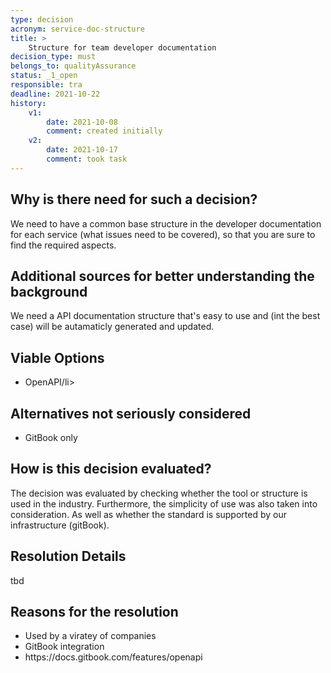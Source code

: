 ```yaml
---
type: decision
acronym: service-doc-structure
title: >
    Structure for team developer documentation
decision_type: must
belongs_to: qualityAssurance
status: _1_open
responsible: tra
deadline: 2021-10-22
history:
    v1:
        date: 2021-10-08
        comment: created initially 
    v2: 
        date: 2021-10-17
        comment: took task    
---
```


## Why is there need for such a decision?

We need to have a common base structure in the developer documentation for each service (what issues need to be 
covered), so that you are sure to find the required aspects. 

## Additional sources for better understanding the background

We need a API documentation structure that's easy to use and (int the best case) will be autamaticly generated and updated.

## Viable Options

<ul>
<li>OpenAPI/li>
</ul>


## Alternatives not seriously considered

<ul>
<li>GitBook only</li>
</ul>


## How is this decision evaluated?
The decision was evaluated by checking whether the tool or structure is used in the industry. Furthermore, the simplicity of use was also taken into consideration. As well as whether the standard is supported by our infrastructure (gitBook).
 
## Resolution Details

tbd

## Reasons for the resolution

<ul>
<li>Used by a viratey of companies</li>
<li>GitBook integration</li>
<li>https://docs.gitbook.com/features/openapi</li>
</ul>

